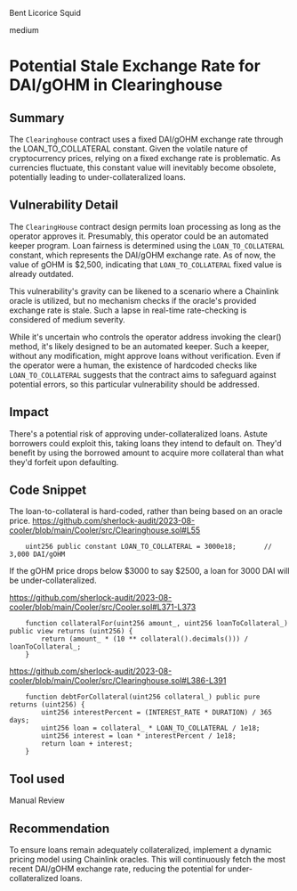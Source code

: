 Bent Licorice Squid

medium

# Potential Stale Exchange Rate for DAI/gOHM in Clearinghouse
## Summary
The `Clearinghouse` contract uses a fixed DAI/gOHM exchange rate through the LOAN_TO_COLLATERAL constant. Given the volatile nature of cryptocurrency prices, relying on a fixed exchange rate is problematic. As currencies fluctuate, this constant value will inevitably become obsolete, potentially leading to under-collateralized loans.

## Vulnerability Detail
The `ClearingHouse` contract design permits loan processing as long as the operator approves it. Presumably, this operator could be an automated keeper program. Loan fairness is determined using the `LOAN_TO_COLLATERAL` constant, which represents the DAI/gOHM exchange rate. As of now, the value of gOHM is $2,500, indicating that `LOAN_TO_COLLATERAL` fixed value is already outdated.

This vulnerability's gravity can be likened to a scenario where a Chainlink oracle is utilized, but no mechanism checks if the oracle's provided exchange rate is stale. Such a lapse in real-time rate-checking is considered of medium severity.

While it's uncertain who controls the operator address invoking the clear() method, it's likely designed to be an automated keeper. Such a keeper, without any modification, might approve loans without verification. Even if the operator were a human, the existence of hardcoded checks like `LOAN_TO_COLLATERAL` suggests that the contract aims to safeguard against potential errors, so this particular vulnerability should be addressed.

## Impact
There's a potential risk of approving under-collateralized loans. Astute borrowers could exploit this, taking loans they intend to default on. They'd benefit by using the borrowed amount to acquire more collateral than what they'd forfeit upon defaulting.


## Code Snippet
The loan-to-collateral is hard-coded, rather than being based on an oracle price.
https://github.com/sherlock-audit/2023-08-cooler/blob/main/Cooler/src/Clearinghouse.sol#L55
```solidity
    uint256 public constant LOAN_TO_COLLATERAL = 3000e18;       // 3,000 DAI/gOHM
```

If the gOHM price drops below $3000 to say $2500, a loan for 3000 DAI will be under-collateralized.

https://github.com/sherlock-audit/2023-08-cooler/blob/main/Cooler/src/Cooler.sol#L371-L373
```solidity
    function collateralFor(uint256 amount_, uint256 loanToCollateral_) public view returns (uint256) {
        return (amount_ * (10 ** collateral().decimals())) / loanToCollateral_;
    }
```

https://github.com/sherlock-audit/2023-08-cooler/blob/main/Cooler/src/Clearinghouse.sol#L386-L391
```solidity
    function debtForCollateral(uint256 collateral_) public pure returns (uint256) {
        uint256 interestPercent = (INTEREST_RATE * DURATION) / 365 days;
        uint256 loan = collateral_ * LOAN_TO_COLLATERAL / 1e18;
        uint256 interest = loan * interestPercent / 1e18;
        return loan + interest;
    }
```


## Tool used
Manual Review

## Recommendation
To ensure loans remain adequately collateralized, implement a dynamic pricing model using Chainlink oracles. This will continuously fetch the most recent DAI/gOHM exchange rate, reducing the potential for under-collateralized loans.
